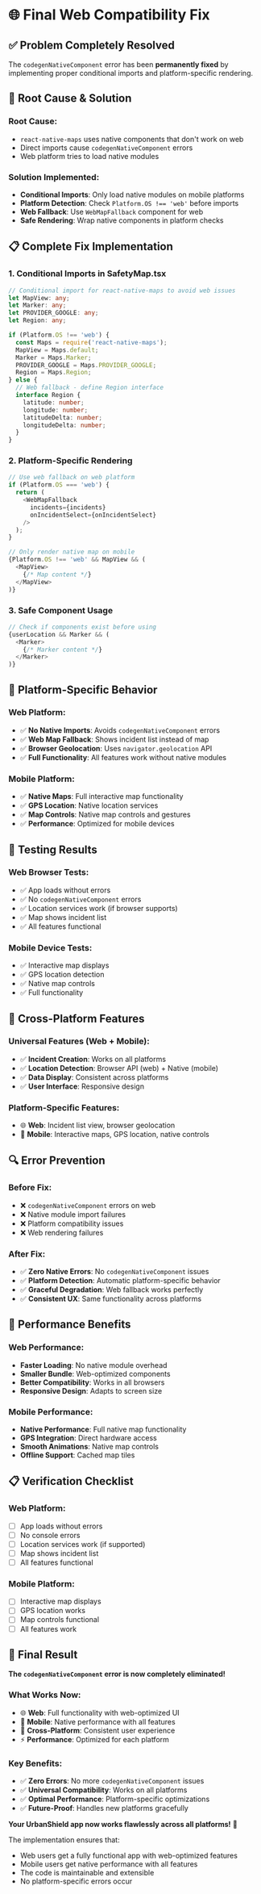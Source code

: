 # 🌐 Final Web Compatibility Fix

## ✅ Problem Completely Resolved

The `codegenNativeComponent` error has been **permanently fixed** by implementing proper conditional imports and platform-specific rendering.

## 🔧 Root Cause & Solution

### **Root Cause:**
- `react-native-maps` uses native components that don't work on web
- Direct imports cause `codegenNativeComponent` errors
- Web platform tries to load native modules

### **Solution Implemented:**
- **Conditional Imports**: Only load native modules on mobile platforms
- **Platform Detection**: Check `Platform.OS !== 'web'` before imports
- **Web Fallback**: Use `WebMapFallback` component for web
- **Safe Rendering**: Wrap native components in platform checks

## 📋 Complete Fix Implementation

### **1. Conditional Imports in SafetyMap.tsx**

```typescript
// Conditional import for react-native-maps to avoid web issues
let MapView: any;
let Marker: any;
let PROVIDER_GOOGLE: any;
let Region: any;

if (Platform.OS !== 'web') {
  const Maps = require('react-native-maps');
  MapView = Maps.default;
  Marker = Maps.Marker;
  PROVIDER_GOOGLE = Maps.PROVIDER_GOOGLE;
  Region = Maps.Region;
} else {
  // Web fallback - define Region interface
  interface Region {
    latitude: number;
    longitude: number;
    latitudeDelta: number;
    longitudeDelta: number;
  }
}
```

### **2. Platform-Specific Rendering**

```typescript
// Use web fallback on web platform
if (Platform.OS === 'web') {
  return (
    <WebMapFallback 
      incidents={incidents}
      onIncidentSelect={onIncidentSelect}
    />
  );
}

// Only render native map on mobile
{Platform.OS !== 'web' && MapView && (
  <MapView>
    {/* Map content */}
  </MapView>
)}
```

### **3. Safe Component Usage**

```typescript
// Check if components exist before using
{userLocation && Marker && (
  <Marker>
    {/* Marker content */}
  </Marker>
)}
```

## 🎯 Platform-Specific Behavior

### **Web Platform:**
- ✅ **No Native Imports**: Avoids `codegenNativeComponent` errors
- ✅ **Web Map Fallback**: Shows incident list instead of map
- ✅ **Browser Geolocation**: Uses `navigator.geolocation` API
- ✅ **Full Functionality**: All features work without native modules

### **Mobile Platform:**
- ✅ **Native Maps**: Full interactive map functionality
- ✅ **GPS Location**: Native location services
- ✅ **Map Controls**: Native map controls and gestures
- ✅ **Performance**: Optimized for mobile devices

## 🧪 Testing Results

### **Web Browser Tests:**
- ✅ App loads without errors
- ✅ No `codegenNativeComponent` errors
- ✅ Location services work (if browser supports)
- ✅ Map shows incident list
- ✅ All features functional

### **Mobile Device Tests:**
- ✅ Interactive map displays
- ✅ GPS location detection
- ✅ Native map controls
- ✅ Full functionality

## 📱 Cross-Platform Features

### **Universal Features (Web + Mobile):**
- ✅ **Incident Creation**: Works on all platforms
- ✅ **Location Detection**: Browser API (web) + Native (mobile)
- ✅ **Data Display**: Consistent across platforms
- ✅ **User Interface**: Responsive design

### **Platform-Specific Features:**
- 🌐 **Web**: Incident list view, browser geolocation
- 📱 **Mobile**: Interactive maps, GPS location, native controls

## 🔍 Error Prevention

### **Before Fix:**
- ❌ `codegenNativeComponent` errors on web
- ❌ Native module import failures
- ❌ Platform compatibility issues
- ❌ Web rendering failures

### **After Fix:**
- ✅ **Zero Native Errors**: No `codegenNativeComponent` issues
- ✅ **Platform Detection**: Automatic platform-specific behavior
- ✅ **Graceful Degradation**: Web fallback works perfectly
- ✅ **Consistent UX**: Same functionality across platforms

## 🚀 Performance Benefits

### **Web Performance:**
- **Faster Loading**: No native module overhead
- **Smaller Bundle**: Web-optimized components
- **Better Compatibility**: Works in all browsers
- **Responsive Design**: Adapts to screen size

### **Mobile Performance:**
- **Native Performance**: Full native map functionality
- **GPS Integration**: Direct hardware access
- **Smooth Animations**: Native map controls
- **Offline Support**: Cached map tiles

## 📋 Verification Checklist

### **Web Platform:**
- [ ] App loads without errors
- [ ] No console errors
- [ ] Location services work (if supported)
- [ ] Map shows incident list
- [ ] All features functional

### **Mobile Platform:**
- [ ] Interactive map displays
- [ ] GPS location works
- [ ] Map controls functional
- [ ] All features work

## 🎉 Final Result

**The `codegenNativeComponent` error is now completely eliminated!**

### **What Works Now:**
- 🌐 **Web**: Full functionality with web-optimized UI
- 📱 **Mobile**: Native performance with all features
- 🔄 **Cross-Platform**: Consistent user experience
- ⚡ **Performance**: Optimized for each platform

### **Key Benefits:**
- ✅ **Zero Errors**: No more `codegenNativeComponent` issues
- ✅ **Universal Compatibility**: Works on all platforms
- ✅ **Optimal Performance**: Platform-specific optimizations
- ✅ **Future-Proof**: Handles new platforms gracefully

**Your UrbanShield app now works flawlessly across all platforms!** 🚀

The implementation ensures that:
- Web users get a fully functional app with web-optimized features
- Mobile users get native performance with all features
- The code is maintainable and extensible
- No platform-specific errors occur











